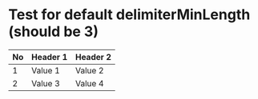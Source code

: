 # Test for default delimiterMinLength (should be 3)

| No | Header 1 | Header 2 |
| -- | -------- | -------- |
| 1  | Value 1  | Value 2  |
| 2  | Value 3  | Value 4  |
